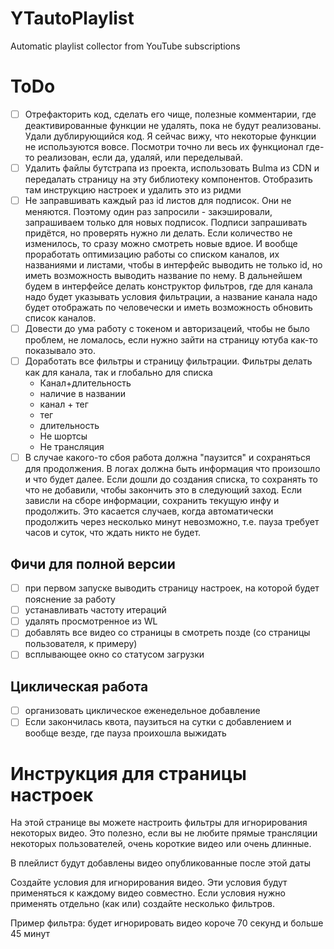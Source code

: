 # YTautoPlaylist

Automatic playlist collector from YouTube subscriptions

# ToDo

- [ ] Отрефакторить код, сделать его чище, полезные комментарии, где деактивированные функции не удалять, пока не будут реализованы. Удали дублирующийся код. Я сейчас вижу, что некоторые функции не используются вовсе. Посмотри точно ли весь их функционал где-то реализован, если да, удаляй, или переделывай.
- [ ] Удалить файлы бутстрапа из проекта, использовать Bulma из CDN и передалать страницу на эту библиотеку компонентов. Отобразить там инструкцию настроек и удалить это из ридми
- [ ] Не заправшивать каждый раз id листов для подписок. Они не меняются. Поэтому один раз запросили - закэшировали, запрашиваем только для новых подписок. Подписи запрашивать придётся, но проверять нужно ли делать. Если количество не изменилось, то сразу можно смотреть новые вдиое. И вообще проработать оптимизацию работы со списком каналов, их названиями и листами, чтобы в интерфейс выводить не только id, но иметь возможность выводить название по нему. В дальнейшем будем в интерфейсе делать конструктор фильтров, где для канала надо будет указывать условия фильтрации, а название канала надо будет отображать по человечески и иметь возможность обновить список каналов.
- [ ] Довести до ума работу с токеном и авторизацеий, чтобы не было проблем, не ломалось, если нужно зайти на страницу ютуба как-то показывало это.
- [ ] Доработать все фильтры и страницу фильтрации. Фильтры делать как для канала, так и глобально для списка
  - Канал+длительность
  - наличие в названии
  - канал + тег
  - тег
  - длительность
  - Не шортсы
  - Не трансляция
- [ ] В случае какого-то сбоя работа должна "паузится" и сохраняться для продолжения. В логах должна быть информация что произошло и что будет далее. Если дошли до создания списка, то сохранять то что не добавили, чтобы закончить это в следующий заход. Если зависли на сборе информации, сохранить текущую инфу и продолжить. Это касается случаев, когда автоматически продолжить через несколько минут невозможно, т.е. пауза требует часов и суток, что ждать никто не будет.

## Фичи для полной версии

- [ ] при первом запуске выводить страницу настроек, на которой будет пояснение за работу
- [ ] устанавливать частоту итераций
- [ ] удалять просмотренное из WL
- [ ] добавлять все видео со страницы в смотреть позде (со страницы пользователя, к примеру)
- [ ] всплывающее окно со статусом загрузки

## Циклическая работа

- [ ] организовать циклическое еженедельное добавление
- [ ] Если закончилась квота, паузиться на сутки с добавлением и вообще везде, где пауза проихошла выжидать

# Инструкция для страницы настроек

На этой странице вы можете настроить фильтры для игнорирования некоторых видео. Это полезно, если вы не любите прямые трансляции некоторых пользователей, очень короткие видео или очень длинные.

В плейлист будут добавлены видео опубликованные после этой даты

Создайте условия для игнорирования видео. Эти условия будут применяться к каждому видео совместно. Если условия нужно применять отдельно (как или) создайте несколько фильтров.

Пример фильтра: будет игнорировать видео короче 70 секунд и больше 45 минут
